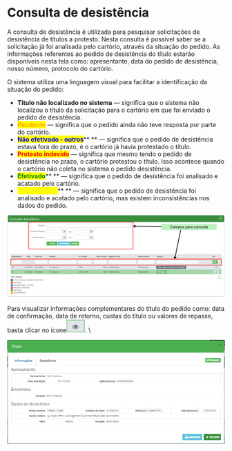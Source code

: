 # Consulta de desistência

A consulta de desistência é utilizada para pesquisar solicitações de desistência de títulos a protesto. Nesta consulta é possível saber se a solicitação já foi analisada pelo cartório, através da situação do pedido. As informações referentes ao pedido de desistência do título estarão disponíveis nesta tela como: apresentante, data do pedido de desistência, nosso número, protocolo do cartório.

&#x20;O sistema utiliza uma linguagem visual para facilitar a identificação da situação do pedido:

* **Titulo não localizado no sistema** — significa que o sistema não localizou o título da solicitação para o cartório em que foi enviado o pedido de desistência.
* <mark style="color:orange;">**Pendente**</mark> — significa que o pedido ainda não teve resposta por parte do cartório.
* <mark style="color:blue;">**Não efetivado - outros**</mark>** ** — significa que o pedido de desistência estava fora do prazo, é o cartório já havia protestado o título.
* <mark style="color:red;">**Protesto indevido**</mark> — significa que mesmo tendo o pedido de desistência no prazo, o cartório protestou o título. Isso acontece quando o cartório não coleta no sistema o pedido desistência.
* <mark style="color:green;">**Efetivado**</mark>** ** — significa que o pedido de desistência foi analisado e acatado pelo cartório.
* <mark style="color:yellow;">**Inconsistente**</mark>** ** — significa que  o pedido de desistência foi analisado e acatado pelo cartório, mas existem inconsistências nos dados do pedido.

![](<../../.gitbook/assets/Campos para consulta (4).png>)

Para visualizar informações complementares do título do pedido como: data de confirmação, data de retorno, custas do título ou valores de repasse, basta clicar no ícone![](<../../.gitbook/assets/image (13).png>). \


![](<../../.gitbook/assets/image (29).png>)
